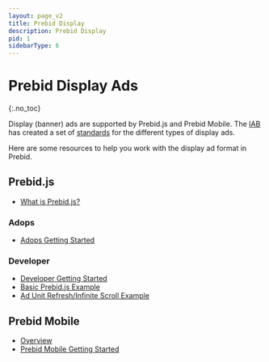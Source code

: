 ```yaml
---
layout: page_v2
title: Prebid Display
description: Prebid Display
pid: 1
sidebarType: 6
---
```


# Prebid Display Ads
{:.no_toc}

Display (banner) ads are supported by Prebid.js and Prebid Mobile. The [IAB](https://www.iab.com/) has created a set of [standards](https://www.iab.com/newadportfolio/) for the different types of display ads.

Here are some resources to help you work with the display ad format in Prebid.

## Prebid.js

- [What is Prebid.js?](/prebid/prebidjs.html)

### Adops

- [Adops Getting Started](/adops/before-you-start.html)

### Developer

- [Developer Getting Started](/dev-docs/getting-started.html)
- [Basic Prebid.js Example](/dev-docs/examples/basic-example.html)
- [Ad Unit Refresh/Infinite Scroll Example](/dev-docs/examples/adunit-refresh.html)

## Prebid Mobile

- [Overview](/prebid-mobile/prebid-mobile.html)
- [Prebid Mobile Getting Started](/prebid-mobile/prebid-mobile-getting-started.html)
